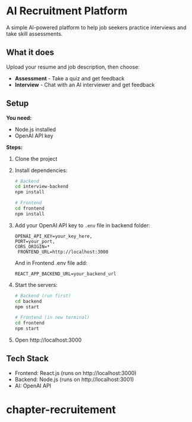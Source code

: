 # AI Recruitment Platform

A simple AI-powered platform to help job seekers practice interviews and take skill assessments.

## What it does

Upload your resume and job description, then choose:
- **Assessment** - Take a quiz and get feedback
- **Interview** - Chat with an AI interviewer and get feedback

## Setup

**You need:**
- Node.js installed
- OpenAI API key

**Steps:**

1. Clone the project
2. Install dependencies:
   ```bash
   # Backend
   cd interview-backend
   npm install
   
   # Frontend  
   cd frontend
   npm install
   ```

3. Add your OpenAI API key to `.env` file in backend folder:
   ```
   OPENAI_API_KEY=your_key_here,
   PORT=your_port,
   CORS_ORIGIN=*
    FRONTEND_URL=http://localhost:3000
   ```
   And in Frontend .env file add:
   ```
   REACT_APP_BACKEND_URL=your_backend_url

   ```


4. Start the servers:
   ```bash
   # Backend (run first)
   cd backend
   npm start
   
   # Frontend (in new terminal)
   cd frontend  
   npm start
   ```

5. Open http://localhost:3000

## Tech Stack

- Frontend: React.js (runs on http://localhost:3000)
- Backend: Node.js (runs on http://localhost:3001)  
- AI: OpenAI API
# chapter-recruitement
